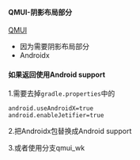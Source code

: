 #### QMUI-阴影布局部分

[QMUI](https://qmuiteam.com/android/get-started/)

- 因为需要阴影布局部分
- Androidx


#### 如果返回使用Android support


1.需要去掉`gradle.properties`中的
```
android.useAndroidX=true
android.enableJetifier=true
```
2.把Androidx包替换成Android support

3.或者使用分支qmui_wk